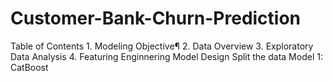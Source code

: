 # Customer-Bank-Churn-Prediction
Table of Contents  1. Modeling Objective¶   2. Data Overview   3. Exploratory Data Analysis   4. Featuring Enginnering   Model Design   Split the data   Model 1: CatBoost
